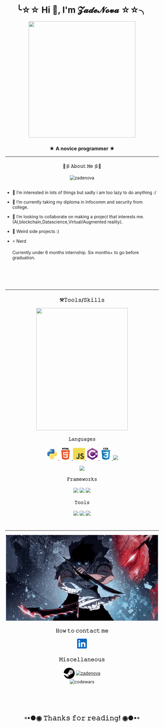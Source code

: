 <h1 align="center">╰☆☆ Hi 👋, I'm 𝓩𝓪𝓭𝓮𝓝𝓸𝓿𝓪 ☆☆╮</h1>
<div align="center">
<img src="Assets/JinWoo.gif"  height="380" width="350"/>
</div>

<h3 align="center">★ A novice programmer ★</h3>
<div>
<hr />

<h4 align="center">🚀彡 𝙰𝚋𝚘𝚞𝚝 𝙼𝚎 彡🚀</h4>

<div align="center"><img src="https://komarev.com/ghpvc/?username=zadenova&label=Profile%20views&color=0e75b6&style=flat-square" alt="zadenova" align="center"/></div>
<br />

- 👀 I’m interested in lots of things but sadly i am too lazy to do anything :/
- 🌱 I’m currently taking my diploma in Infocomm and security from college. 
- 💞️ I’m looking to collaborate on making a project that interests me.(AI,blockchain,Datascience,Virtual/Augmented reality).
- 🚀 Weird side projects :)
- ⚡ Nerd

  <p>Currently under 6 months internship. Six months+ to go before graduation.</p>
</div>
<br />
<br />
<br />
<br />
<hr />
<div>
 
<h3 align="center">⚒️𝚃𝚘𝚘𝚕𝚜/𝚂𝚔𝚒𝚕𝚕𝚜</h3>
<div align="center">
<img src="Assets/Chahaein.gif" align="center" height="400" width="300"/>
</div>
  
<h4 align="center">𝙻𝚊𝚗𝚐𝚞𝚊𝚐𝚎𝚜</h4>
<p align="center">
<a href="https://www.python.org" target="_blank" rel="noreferrer"> <img src="https://raw.githubusercontent.com/devicons/devicon/master/icons/python/python-original.svg" alt="python" width="40" height="40"/> </a> 
<a href="https://www.w3.org/html/" target="_blank" rel="noreferrer"> <img src="https://raw.githubusercontent.com/devicons/devicon/master/icons/html5/html5-original-wordmark.svg" alt="html5" width="40" height="40"/> </a> 
<a href="https://developer.mozilla.org/en-US/docs/Web/JavaScript" target="_blank" rel="noreferrer"> <img src="https://raw.githubusercontent.com/devicons/devicon/master/icons/javascript/javascript-original.svg" alt="javascript" width="40" height="40"/> </a> 
<a href="https://www.w3schools.com/cs/" target="_blank" rel="noreferrer"> <img src="https://raw.githubusercontent.com/devicons/devicon/master/icons/csharp/csharp-original.svg" alt="csharp" width="40" height="40"/> </a> 
<a href="https://www.w3schools.com/css/" target="_blank" rel="noreferrer"> <img src="https://raw.githubusercontent.com/devicons/devicon/master/icons/css3/css3-original-wordmark.svg" alt="css3" width="40" height="40"/> </a> 
<img src="https://img.shields.io/badge/mysql-%2300f.svg?style=for-the-badge&logo=mysql&logoColor=white" />
</p>
 
<p align="center">
<img align="center" src="https://github-readme-stats.vercel.app/api/top-langs/?username=ZadeNova&langs_count=8&theme=cobalt" />
</p>
  
<h4 align="center">𝙵𝚛𝚊𝚖𝚎𝚠𝚘𝚛𝚔𝚜</h4>
<div align="center">
<img src="https://img.shields.io/badge/Flask-000000?style=for-the-badge&logo=flask&logoColor=white" />
<img src="https://img.shields.io/badge/.NET-5C2D91?style=for-the-badge&logo=.net&logoColor=white" / >
<img src="https://img.shields.io/badge/chart.js-F5788D.svg?style=for-the-badge&logo=chart.js&logoColor=white" />
</div>
<h4 align="center">𝚃𝚘𝚘𝚕𝚜</h4>
<p align="center">
<img src="https://img.shields.io/badge/pycharm-143?style=for-the-badge&logo=pycharm&logoColor=black&color=black&labelColor=green" />
<img src="https://img.shields.io/badge/Visual%20Studio%20Code-0078d7.svg?style=for-the-badge&logo=visual-studio-code&logoColor=white" />
<img src="https://img.shields.io/badge/Visual%20Studio-5C2D91.svg?style=for-the-badge&logo=visual-studio&logoColor=white" />
</p>
    
            
           
 
</div>

<br />






<hr />

<div align="center">
 <img src="Assets/solo-leveling.gif" align="center" height="280"/>
<h3 align="center">𝙷𝚘𝚠 𝚝𝚘 𝚌𝚘𝚗𝚝𝚊𝚌𝚝 𝚖𝚎</h3>
<p align="center">
  
  <a href="https://www.linkedin.com/in/zadenova/"><img alt="LinkedIn" title="Click to go to my linkedinpage" height="32" width="32" src="Assets/linkedin.svg"></a>
 </p>


<h3 align="center">𝙼𝚒𝚜𝚌𝚎𝚕𝚕𝚊𝚗𝚎𝚘𝚞𝚜</h3>
<a href="https://steamcommunity.com/profiles/76561198334933644/"><img alt="Steam" align="center" height="36" width="36" src="Assets/steam.svg"></a>
<a href="https://www.hackerrank.com/zadenova" target="blank"><img align="center" src="https://raw.githubusercontent.com/rahuldkjain/github-profile-readme-generator/master/src/images/icons/Social/hackerrank.svg" alt="zadenova" height="36" width="36" /></a>
<br />
<img align="center" alt="codewars" src="https://www.codewars.com/users/ZadeLuna/badges/small">
</div>
<br />
<br />
<br />
<br />
<h2 align="Center">◦•●◉ 𝚃𝚑𝚊𝚗𝚔𝚜 𝚏𝚘𝚛 𝚛𝚎𝚊𝚍𝚒𝚗𝚐! ◉●•◦</h2>

